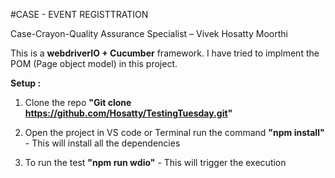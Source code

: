 #CASE - EVENT REGISTTRATION

Case-Crayon-Quality Assurance Specialist – Vivek Hosatty Moorthi


This is a **webdriverIO + Cucumber** framework.
I have tried to implment the POM (Page object model) in this project.


**Setup :**

1. Clone the repo **"Git clone https://github.com/Hosatty/TestingTuesday.git"**

2. Open the project in VS code or Terminal run the command **"npm install"** - This will install all the dependencies

4. To run the test **"npm run wdio"** - This will trigger the execution




